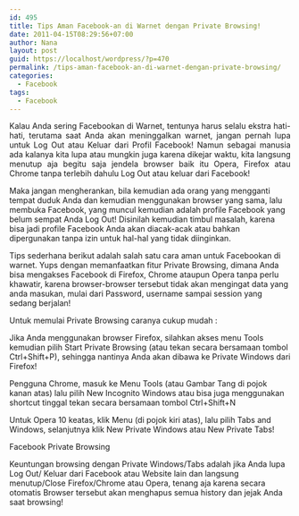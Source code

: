 ```yaml
---
id: 495
title: Tips Aman Facebook-an di Warnet dengan Private Browsing!
date: 2011-04-15T08:29:56+07:00
author: Nana
layout: post
guid: https://localhost/wordpress/?p=470
permalink: /tips-aman-facebook-an-di-warnet-dengan-private-browsing/
categories:
  - Facebook
tags:
  - Facebook
---
```

<p style="text-align: justify;">
  Kalau Anda sering Facebookan di Warnet, tentunya harus selalu ekstra hati-hati, terutama saat Anda akan meninggalkan warnet, jangan pernah lupa untuk Log Out atau Keluar dari Profil Facebook! Namun sebagai manusia ada kalanya kita lupa atau mungkin juga karena dikejar waktu, kita langsung menutup aja begitu saja jendela browser baik itu Opera, Firefox atau Chrome tanpa terlebih dahulu Log Out atau keluar dari Facebook!
</p>

Maka jangan mengherankan, bila kemudian ada orang yang mengganti tempat duduk Anda dan kemudian menggunakan browser yang sama, lalu membuka Facebook, yang muncul kemudian adalah profile Facebook yang belum sempat Anda Log Out! Disinilah kemudian timbul masalah, karena bisa jadi profile Facebook Anda akan diacak-acak atau bahkan dipergunakan tanpa izin untuk hal-hal yang tidak diinginkan.

Tips sederhana berikut adalah salah satu cara aman untuk Facebookan di warnet. Yups dengan memanfaatkan fitur Private Browsing, dimana Anda bisa mengakses Facebook di Firefox, Chrome ataupun Opera tanpa perlu khawatir, karena browser-browser tersebut tidak akan mengingat data yang anda masukan, mulai dari Password, username sampai session yang sedang berjalan!

Untuk memulai Private Browsing caranya cukup mudah :

Jika Anda menggunakan browser Firefox, silahkan akses menu Tools kemudian pilih Start Private Browsing (atau tekan secara bersamaan tombol Ctrl+Shift+P), sehingga nantinya Anda akan dibawa ke Private Windows dari Firefox!

Pengguna Chrome, masuk ke Menu Tools (atau Gambar Tang di pojok kanan atas) lalu pilih New Incognito Windows atau bisa juga menggunakan shortcut tinggal tekan secara bersamaan tombol Ctrl+Shift+N

Untuk Opera 10 keatas, klik Menu (di pojok kiri atas), lalu pilih Tabs and Windows, selanjutnya klik New Private Windows atau New Private Tabs!

Facebook Private Browsing

Keuntungan browsing dengan Private Windows/Tabs adalah jika Anda lupa Log Out/ Keluar dari Facebook atau Website lain dan langsung menutup/Close Firefox/Chrome atau Opera, tenang aja karena secara otomatis Browser tersebut akan menghapus semua history dan jejak Anda saat browsing!